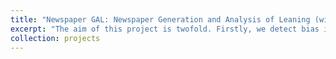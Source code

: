 ```yaml
---
title: "Newspaper GAL: Newspaper Generation and Analysis of Leaning (with S. Bea and L. Neustock)"
excerpt: "The aim of this project is twofold. Firstly, we detect bias in newspaper articles and in their corresponding the Facebook comments by applying sentiment analysis. The results confirm different leanings in newspaper sources. Secondly, the dataset is used to create a comprehensive “Must-Read” list for a news topic incorporating different viewpoints, achieving greater coverage of opinions while remaining overall neutral."
collection: projects
---
```


<!-- This is an item in your portfolio. It can be have images or nice text. If you name the file .md, it will be parsed as markdown. If you name the file .html, it will be parsed as HTML.  -->
